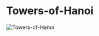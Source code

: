 # Towers-of-Hanoi

![Towers-of-Hanoi](https://user-images.githubusercontent.com/92680315/152631598-757b61b6-b566-4f91-ba91-44db10a53007.png)

